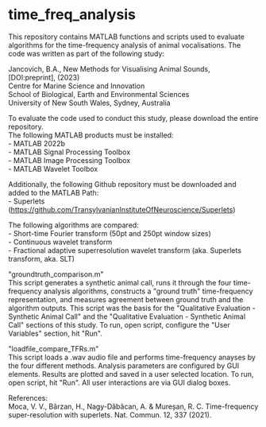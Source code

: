# time_freq_analysis

This repository contains MATLAB functions and scripts used to evaluate algorithms for the time-frequency analysis of animal vocalisations.
The code was written as part of the following study:

Jancovich, B.A., New Methods for Visualising Animal Sounds, [DOI:preprint], (2023)
<br>Centre for Marine Science and Innovation
<br>School of Biological, Earth and Environmental Sciences
<br>University of New South Wales, Sydney, Australia

To evaluate the code used to conduct this study, please download the entire repository. 
<br>The following MATLAB products must be installed:
<br>-	MATLAB 2022b
<br>-	MATLAB Signal Processing Toolbox
<br>-	MATLAB Image Processing Toolbox
<br>-	MATLAB Wavelet Toolbox

Additionally, the following Github repository must be downloaded and added to the MATLAB Path:
<br>-	Superlets (https://github.com/TransylvanianInstituteOfNeuroscience/Superlets)

The following algorithms are compared:
<br>- Short-time Fourier transform (50pt and 250pt window sizes)
<br>- Continuous wavelet transform
<br>- Fractional adaptive superresolution wavelet transform (aka. Superlets transform, aka. SLT)

"groundtruth_comparison.m"
<br>This script generates a synthetic animal call, runs it through the four time-frequency analysis algorithms, constructs a "ground truth" time-frequency representation, and measures agreement between ground truth and the algorithm outputs. This script was the basis for the "Qualitative Evaluation - Synthetic Animal Call" and the "Qualitative Evaluation - Synthetic Animal Call" sections of this study. To run, open script, configure the "User Variables" section, hit "Run".

"loadfile_compare_TFRs.m"
<br>This script loads a .wav audio file and performs time-frequency anayses by the four different methods. Analysis parameters are configured by GUI elements. Results are plotted and saved in a user selected location. To run, open script, hit "Run". All user interactions are via GUI dialog boxes.

References:
<br>Moca, V. V., Bârzan, H., Nagy-Dăbâcan, A. & Mureșan, R. C. Time-frequency super-resolution with superlets. Nat. Commun. 12, 337 (2021).
